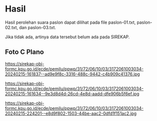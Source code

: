 # Hasil

Hasil perolehan suara paslon dapat dilihat pada file paslon-01.txt, paslon-02.txt, dan paslon-03.txt.

Jika tidak ada, artinya data tersebut belum ada pada SIREKAP.

## Foto C Plano

https://sirekap-obj-formc.kpu.go.id/ecde/pemilu/ppwp/31/72/06/10/03/3172061003034-20240215-161837--ad9e9f8c-3316-488c-9442-c4b909c41376.jpg

https://sirekap-obj-formc.kpu.go.id/ecde/pemilu/ppwp/31/72/06/10/03/3172061003034-20240215-161634--9e3d8d4d-26cd-4e8d-aadd-dfe906b5f6ef.jpg

https://sirekap-obj-formc.kpu.go.id/ecde/pemilu/ppwp/31/72/06/10/03/3172061003034-20240215-224201--e8d9f802-1503-44be-aac2-0dfd1f151ac2.jpg
